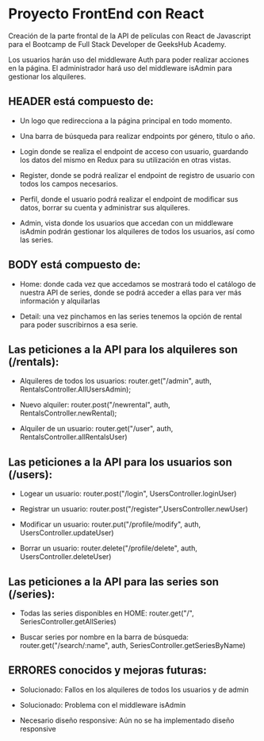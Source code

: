 # Proyecto FrontEnd con React

Creación de la  parte frontal de la API de películas con React de Javascript para el Bootcamp de Full Stack Developer de GeeksHub Academy.

Los usuarios harán uso del middleware Auth para poder realizar acciones en la página.
El administrador hará uso del middleware isAdmin para gestionar los alquileres.


## HEADER está compuesto de:

-	Un logo que redirecciona a la página principal en todo momento.

-	Una barra de búsqueda para realizar endpoints por género, título o año.

-	Login donde se realiza el endpoint de acceso con usuario, guardando los datos del mismo en Redux para su utilización en otras vistas.

-	Register, donde se podrá realizar el endpoint de registro de usuario con todos los campos necesarios.

-	Perfil, donde el usuario podrá realizar el endpoint de modificar sus datos, borrar su cuenta y administrar sus alquileres.

-	Admin, vista donde los usuarios que accedan con un middleware isAdmin podrán gestionar los alquileres de todos los usuarios, así como las series.


## BODY está compuesto de:

-	Home: donde cada vez que accedamos se mostrará todo el catálogo de nuestra API de series, donde se podrá acceder a ellas para ver más información y alquilarlas

-	Detail: una vez pinchamos en las series tenemos la opción de rental para poder suscribirnos a esa serie.


## Las peticiones a la API para los alquileres son (/rentals):

-	Alquileres de todos los usuarios: 
    router.get("/admin", auth, RentalsController.AllUsersAdmin);

-	Nuevo alquiler:
    router.post("/newrental", auth, RentalsController.newRental);

-   Alquiler de un usuario:
    router.get("/user", auth, RentalsController.allRentalsUser)


## Las peticiones a la API para los usuarios son (/users):

-   Logear un usuario: 
    router.post("/login", UsersController.loginUser)

-   Registrar un usuario: 
    router.post("/register",UsersController.newUser)

-   Modificar un usuario: 
    router.put("/profile/modify", auth, UsersController.updateUser)

-   Borrar un usuario: 
    router.delete("/profile/delete", auth, UsersController.deleteUser)


## Las peticiones a la API para las series son (/series):

-   Todas las series disponibles en HOME: 
    router.get("/", SeriesController.getAllSeries)

-   Buscar series por nombre en la barra de búsqueda:
    router.get("/search/:name", auth, SeriesController.getSeriesByName)



## ERRORES conocidos y mejoras futuras:

-   Solucionado: 
Fallos en los alquileres de todos los usuarios y de admin

-   Solucionado:
Problema con el middleware isAdmin

-   Necesario diseño responsive:
    Aún no se ha implementado diseño responsive
